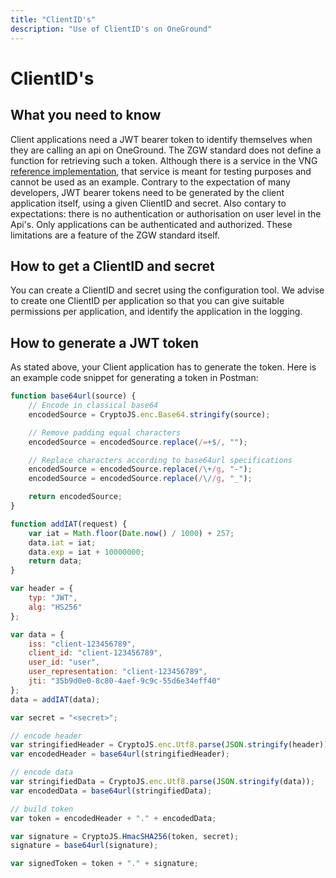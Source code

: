 ```yaml
---
title: "ClientID's"
description: "Use of ClientID's on OneGround"
---
```


# ClientID's

## What you need to know

Client applications need a JWT bearer token to identify themselves when they are calling an api on OneGround. The ZGW standard does not define a function for retrieving such a token.
Although there is a service in the VNG [reference implementation](https://github.com/VNG-Realisatie/token-issuer), that service is meant for testing purposes and cannot be used as an example.
Contrary to the expectation of many developers, JWT bearer tokens need to be generated by the client application itself, using a given ClientID and secret.
Also contary to expectations: there is no authentication or authorisation on user level in the Api's. Only applications can be authenticated and authorized.
These limitations are a feature of the ZGW standard itself.

## How to get a ClientID and secret

You can create a ClientID and secret using the configuration tool.
We advise to create one ClientID per application so that you can give suitable permissions per application, and identify the application in the logging.

## How to generate a JWT token

As stated above, your Client application has to generate the token. Here is an example code snippet for generating a token in Postman:

```js
function base64url(source) {
    // Encode in classical base64
    encodedSource = CryptoJS.enc.Base64.stringify(source);

    // Remove padding equal characters
    encodedSource = encodedSource.replace(/=+$/, "");

    // Replace characters according to base64url specifications
    encodedSource = encodedSource.replace(/\+/g, "-");
    encodedSource = encodedSource.replace(/\//g, "_");

    return encodedSource;
}

function addIAT(request) {
    var iat = Math.floor(Date.now() / 1000) + 257;
    data.iat = iat;
    data.exp = iat + 10000000;
    return data;
}

var header = {
    typ: "JWT",
    alg: "HS256"
};

var data = {
    iss: "client-123456789",
    client_id: "client-123456789",
    user_id: "user",
    user_representation: "client-123456789",
    jti: "35b9d0e0-8c80-4aef-9c9c-55d6e34eff40"
};
data = addIAT(data);

var secret = "<secret>";

// encode header
var stringifiedHeader = CryptoJS.enc.Utf8.parse(JSON.stringify(header));
var encodedHeader = base64url(stringifiedHeader);

// encode data
var stringifiedData = CryptoJS.enc.Utf8.parse(JSON.stringify(data));
var encodedData = base64url(stringifiedData);

// build token
var token = encodedHeader + "." + encodedData;

var signature = CryptoJS.HmacSHA256(token, secret);
signature = base64url(signature);

var signedToken = token + "." + signature;
```
